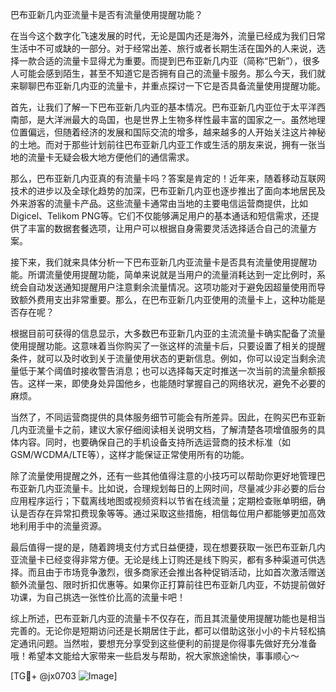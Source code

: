 巴布亚新几内亚流量卡是否有流量使用提醒功能？

在当今这个数字化飞速发展的时代，无论是国内还是海外，流量已经成为我们日常生活中不可或缺的一部分。对于经常出差、旅行或者长期生活在国外的人来说，选择一款合适的流量卡显得尤为重要。而提到巴布亚新几内亚（简称“巴新”），很多人可能会感到陌生，甚至不知道它是否拥有自己的流量卡服务。那么今天，我们就来聊聊巴布亚新几内亚的流量卡，并重点探讨一下它是否具备流量使用提醒功能。

首先，让我们了解一下巴布亚新几内亚的基本情况。巴布亚新几内亚位于太平洋西南部，是大洋洲最大的岛国，也是世界上生物多样性最丰富的国家之一。虽然地理位置偏远，但随着经济的发展和国际交流的增多，越来越多的人开始关注这片神秘的土地。而对于那些计划前往巴布亚新几内亚工作或生活的朋友来说，拥有一张当地的流量卡无疑会极大地方便他们的通信需求。

那么，巴布亚新几内亚真的有流量卡吗？答案是肯定的！近年来，随着移动互联网技术的进步以及全球化趋势的加深，巴布亚新几内亚也逐步推出了面向本地居民及外来游客的流量卡产品。这些流量卡通常由当地的主要电信运营商提供，比如Digicel、Telikom PNG等。它们不仅能够满足用户的基本通话和短信需求，还提供了丰富的数据套餐选项，让用户可以根据自身需要灵活选择适合自己的流量方案。

接下来，我们就来具体分析一下巴布亚新几内亚流量卡是否具有流量使用提醒功能。所谓流量使用提醒功能，简单来说就是当用户的流量消耗达到一定比例时，系统会自动发送通知提醒用户注意剩余流量情况。这项功能对于避免因超量使用而导致额外费用支出非常重要。那么，在巴布亚新几内亚使用的流量卡上，这种功能是否存在呢？

根据目前可获得的信息显示，大多数巴布亚新几内亚的主流流量卡确实配备了流量使用提醒功能。这意味着当你购买了一张这样的流量卡后，只要设置了相关的提醒条件，就可以及时收到关于流量使用状态的更新信息。例如，你可以设定当剩余流量低于某个阈值时接收警告消息；也可以选择每天定时推送一次当前的流量余额报告。这样一来，即使身处异国他乡，也能随时掌握自己的网络状况，避免不必要的麻烦。

当然了，不同运营商提供的具体服务细节可能会有所差异。因此，在购买巴布亚新几内亚流量卡之前，建议大家仔细阅读相关说明文档，了解清楚各项增值服务的具体内容。同时，也要确保自己的手机设备支持所选运营商的技术标准（如GSM/WCDMA/LTE等），这样才能保证正常使用所有的功能。

除了流量使用提醒之外，还有一些其他值得注意的小技巧可以帮助你更好地管理巴布亚新几内亚流量卡。比如说，合理规划每日的上网时间，尽量减少非必要的后台应用程序运行；下载离线地图或视频资料以节省在线流量；定期检查账单明细，确认是否存在异常扣费现象等等。通过采取这些措施，相信每位用户都能够更加高效地利用手中的流量资源。

最后值得一提的是，随着跨境支付方式日益便捷，现在想要获取一张巴布亚新几内亚流量卡已经变得非常方便。无论是线上订购还是线下购买，都有多种渠道可供选择。而且由于市场竞争激烈，很多商家还会推出各种促销活动，比如首次激活赠送额外流量包、限时折扣优惠等。如果你正打算前往巴布亚新几内亚，不妨提前做好功课，为自己挑选一张性价比高的流量卡吧！

综上所述，巴布亚新几内亚的流量卡不仅存在，而且其流量使用提醒功能也是相当完善的。无论你是短期访问还是长期居住于此，都可以借助这张小小的卡片轻松搞定通讯问题。当然啦，要想充分享受到这些便利的前提是你得事先做好充分准备哦！希望本文能给大家带来一些启发与帮助，祝大家旅途愉快，事事顺心～ 

[TG💪+ @jx0703 ![Image](https://github.com/user-attachments/assets/dbca1d08-cadb-493c-b0ec-ad6f7a83f270)]